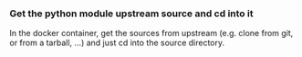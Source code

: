 ### Get the python module upstream source and cd into it

In the docker container, get the sources from upstream (e.g. clone from git, or from a tarball, ...) 
and just cd into the source directory.